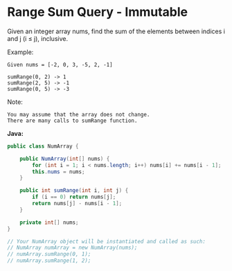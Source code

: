 # Range Sum Query - Immutable

Given an integer array nums, find the sum of the elements between indices i and j (i ≤ j), inclusive.

Example:

    Given nums = [-2, 0, 3, -5, 2, -1]

    sumRange(0, 2) -> 1
    sumRange(2, 5) -> -1
    sumRange(0, 5) -> -3

Note:

    You may assume that the array does not change.
    There are many calls to sumRange function.

**Java:**
```java
public class NumArray {

    public NumArray(int[] nums) {
        for (int i = 1; i < nums.length; i++) nums[i] += nums[i - 1];
        this.nums = nums;
    }

    public int sumRange(int i, int j) {
        if (i == 0) return nums[j];
        return nums[j] - nums[i - 1];
    }

    private int[] nums;
}

// Your NumArray object will be instantiated and called as such:
// NumArray numArray = new NumArray(nums);
// numArray.sumRange(0, 1);
// numArray.sumRange(1, 2);
```

